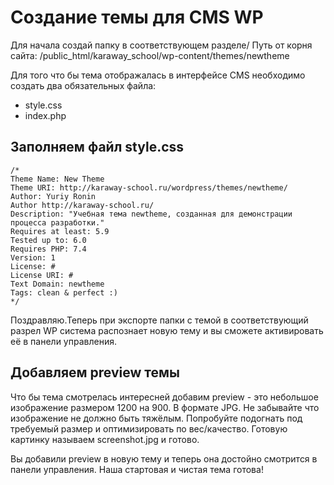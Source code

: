 # Создание темы для CMS WP

 Для начала создай папку в соответствующем разделе/
 Путь от корня сайта: /public_html/karaway_school/wp-content/themes/newtheme

Для того что бы тема отображалась в интерфейсе CMS необходимо создать два обязательных файла:

- style.css
- index.php

## Заполняем файл style.css

    /*
    Theme Name: New Theme
    Theme URI: http://karaway-school.ru/wordpress/themes/newtheme/
    Author: Yuriy Ronin
    Author http://karaway-school.ru/
    Description: "Учебная тема newtheme, созданная для демонстрации процесса разработки."
    Requires at least: 5.9
    Tested up to: 6.0
    Requires PHP: 7.4
    Version: 1
    License: #
    License URI: #
    Text Domain: newtheme
    Tags: clean & perfect :)
    */

Поздравляю.Теперь при экспорте папки с темой в соответствующий разрел WP система распознает новую тему и вы сможете активировать её в панели управления.

## Добавляем preview темы

Что бы тема смотрелась интересней добавим preview - это небольшое изображение размером 1200 на 900. В формате JPG.
Не забывайте что изображение не должно быть тяжёлым. Попробуйте подогнать под требуемый размер и оптимизировать по вес/качество.
Готовую картинку называем screenshot.jpg и готово.

Вы добавили preview в новую тему и теперь она достойно смотрится в панели управления.
Наша стартовая и чистая тема готова!